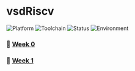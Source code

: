 # vsdRiscv

![Platform](https://img.shields.io/badge/Platform-VirtualBox-orange)
![Toolchain](https://img.shields.io/badge/Toolchain-RISC--V-blue)
![Status](https://img.shields.io/badge/Status-✅%20Complete-brightgreen)
![Environment](https://img.shields.io/badge/Environment-Ubuntu%2022.04-yellow)

### 📂 [Week 0](https://github.com/Adithyan8833/vsdRiscv/tree/main/Week0)
### 📂 [Week 1](https://github.com/Adithyan8833/vsdRiscv/tree/main/Week1)


